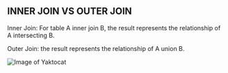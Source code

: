 ## INNER JOIN VS OUTER JOIN

Inner Join: For table A inner join B, the result represents the relationship of A intersecting B. 

Outer Join: the result represents the relationship of A union B. 

![Image of Yaktocat](http://www.codeproject.com/KB/database/Visual_SQL_Joins/Visual_SQL_JOINS_orig.jpg)
